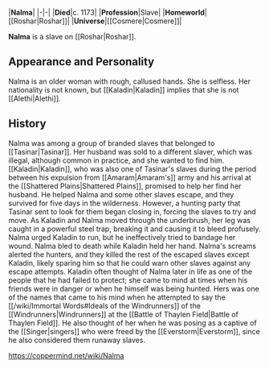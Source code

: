 |**Nalma**|
|-|-|
|**Died**|c. 1173|
|**Profession**|Slave|
|**Homeworld**|[[Roshar\|Roshar]]|
|**Universe**|[[Cosmere\|Cosmere]]|

**Nalma** is a slave on [[Roshar\|Roshar]].

## Appearance and Personality
Nalma is an older woman with rough, callused hands. She is selfless.
Her nationality is not known, but [[Kaladin\|Kaladin]] implies that she is not [[Alethi\|Alethi]].

## History
Nalma was among a group of branded slaves that belonged to [[Tasinar\|Tasinar]]. Her husband was sold to a different slaver, which was illegal, although common in practice, and she wanted to find him. [[Kaladin\|Kaladin]], who was also one of Tasinar's slaves during the period between his expulsion from [[Amaram\|Amaram's]] army and his arrival at the [[Shattered Plains\|Shattered Plains]], promised to help her find her husband. He helped Nalma and some other slaves escape, and they survived for five days in the wilderness. However, a hunting party that Tasinar sent to look for them began closing in, forcing the slaves to try and move. As Kaladin and Nalma moved through the underbrush, her leg was caught in a powerful steel trap, breaking it and causing it to bleed profusely. Nalma urged Kaladin to run, but he ineffectively tried to bandage her wound. Nalma bled to death while Kaladin held her hand. Nalma's screams alerted the hunters, and they killed the rest of the escaped slaves except Kaladin, likely sparing him so that he could warn other slaves against any escape attempts.
Kaladin often thought of Nalma later in life as one of the people that he had failed to protect; she came to mind at times when his friends were in danger or when he himself was being hunted. Hers was one of the names that came to his mind when he attempted to say the [[/wiki/Immortal Words#Ideals of the Windrunners]] of the [[Windrunners\|Windrunners]] at the [[Battle of Thaylen Field\|Battle of Thaylen Field]]. He also thought of her when he was posing as a captive of the [[Singer\|singers]] who were freed by the [[Everstorm\|Everstorm]], since he also considered them runaway slaves.



https://coppermind.net/wiki/Nalma